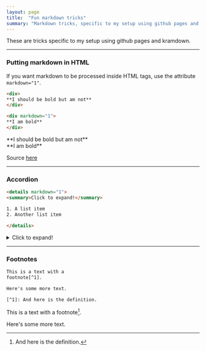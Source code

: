 ```yaml
---
layout: page
title:  "Fun markdown tricks"
summary: "Markdown tricks, specific to my setup using github pages and kramdown."
---
```


These are tricks specific to my setup using github pages and kramdown.

***

### Putting markdown in HTML

If you want markdown to be processed inside HTML tags, use the attribute `markdown="1"`.

```html
<div>
**I should be bold but am not**
</div>

<div markdown="1">
**I am bold**
</div>
```
<div>
**I should be bold but am not**
</div>
<div markdown="1">
**I am bold**
</div>


Source [here](https://stackoverflow.com/questions/29368902/how-can-i-wrap-my-markdown-in-an-html-div)

***

### Accordion

```html
<details markdown="1">
<summary>Click to expand!</summary>

1. A list item
2. Another list item

</details>
```

<details markdown="1">
<summary>Click to expand!</summary>

1. A list item
2. Another list item

</details>

***

### Footnotes

```html
This is a text with a
footnote[^1].

Here's some more text.

[^1]: And here is the definition.
```

This is a text with a
footnote[^1].

Here's some more text.

[^1]: And here is the definition.
